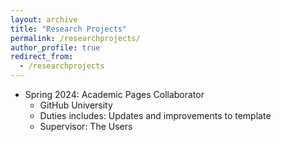 ```yaml
---
layout: archive
title: "Research Projects"
permalink: /researchprojects/
author_profile: true
redirect_from:
  - /researchprojects
---
```


* Spring 2024: Academic Pages Collaborator
  * GitHub University
  * Duties includes: Updates and improvements to template
  * Supervisor: The Users
